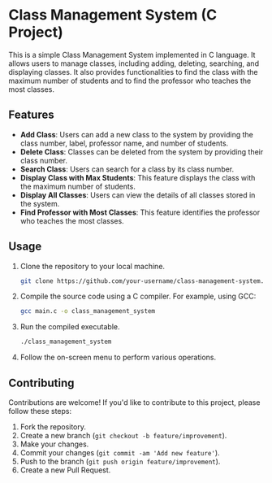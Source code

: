 # Class Management System (C Project)

This is a simple Class Management System implemented in C language. It allows users to manage classes, including adding, deleting, searching, and displaying classes. It also provides functionalities to find the class with the maximum number of students and to find the professor who teaches the most classes.

## Features

- **Add Class**: Users can add a new class to the system by providing the class number, label, professor name, and number of students.
- **Delete Class**: Classes can be deleted from the system by providing their class number.
- **Search Class**: Users can search for a class by its class number.
- **Display Class with Max Students**: This feature displays the class with the maximum number of students.
- **Display All Classes**: Users can view the details of all classes stored in the system.
- **Find Professor with Most Classes**: This feature identifies the professor who teaches the most classes.

## Usage

1. Clone the repository to your local machine.
   ```bash
   git clone https://github.com/your-username/class-management-system.git
   ```
2. Compile the source code using a C compiler. For example, using GCC:
   ```bash
   gcc main.c -o class_management_system
   ```
3. Run the compiled executable.
   ```bash
   ./class_management_system
   ```
4. Follow the on-screen menu to perform various operations.

## Contributing

Contributions are welcome! If you'd like to contribute to this project, please follow these steps:

1. Fork the repository.
2. Create a new branch (`git checkout -b feature/improvement`).
3. Make your changes.
4. Commit your changes (`git commit -am 'Add new feature'`).
5. Push to the branch (`git push origin feature/improvement`).
6. Create a new Pull Request.

